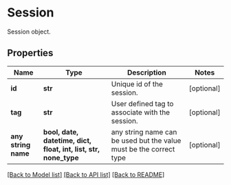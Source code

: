 # Session

Session object.

## Properties
Name | Type | Description | Notes
------------ | ------------- | ------------- | -------------
**id** | **str** | Unique id of the session. | [optional] 
**tag** | **str** | User defined tag to associate with the session. | [optional] 
**any string name** | **bool, date, datetime, dict, float, int, list, str, none_type** | any string name can be used but the value must be the correct type | [optional]

[[Back to Model list]](../README.md#documentation-for-models) [[Back to API list]](../README.md#documentation-for-api-endpoints) [[Back to README]](../README.md)


